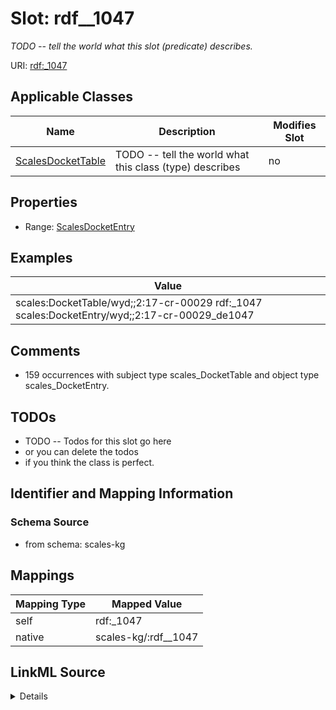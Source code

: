 

# Slot: rdf__1047


_TODO -- tell the world what this slot (predicate) describes._





URI: [rdf:_1047](http://www.w3.org/1999/02/22-rdf-syntax-ns#_1047)



<!-- no inheritance hierarchy -->





## Applicable Classes

| Name | Description | Modifies Slot |
| --- | --- | --- |
| [ScalesDocketTable](../classes/ScalesDocketTable.md) | TODO -- tell the world what this class (type) describes |  no  |







## Properties

* Range: [ScalesDocketEntry](../classes/ScalesDocketEntry.md)






## Examples

| Value |
| --- |
| scales:DocketTable/wyd;;2:17-cr-00029 rdf:_1047 scales:DocketEntry/wyd;;2:17-cr-00029_de1047 |

## Comments

* 159 occurrences with subject type scales_DocketTable and object type scales_DocketEntry.

## TODOs

* TODO -- Todos for this slot go here
* or you can delete the todos
* if you think the class is perfect.

## Identifier and Mapping Information







### Schema Source


* from schema: scales-kg




## Mappings

| Mapping Type | Mapped Value |
| ---  | ---  |
| self | rdf:_1047 |
| native | scales-kg/:rdf__1047 |




## LinkML Source

<details>
```yaml
name: rdf__1047
description: TODO -- tell the world what this slot (predicate) describes.
todos:
- TODO -- Todos for this slot go here
- or you can delete the todos
- if you think the class is perfect.
comments:
- 159 occurrences with subject type scales_DocketTable and object type scales_DocketEntry.
examples:
- value: scales:DocketTable/wyd;;2:17-cr-00029 rdf:_1047 scales:DocketEntry/wyd;;2:17-cr-00029_de1047
from_schema: scales-kg
rank: 1000
slot_uri: rdf:_1047
alias: rdf__1047
domain_of:
- scales_DocketTable
range: scales_DocketEntry

```
</details>